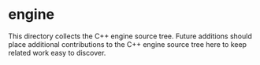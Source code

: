 # engine

This directory collects the C++ engine source tree.
Future additions should place additional contributions to the C++ engine source tree here to keep related work easy to discover.
